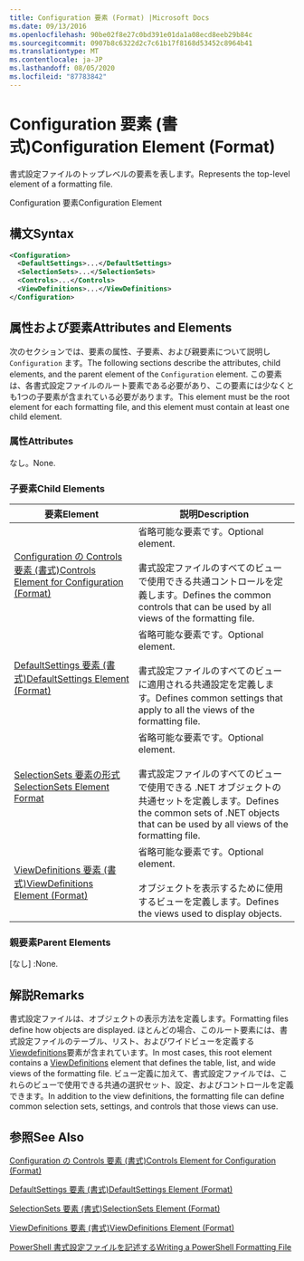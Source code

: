 ```yaml
---
title: Configuration 要素 (Format) |Microsoft Docs
ms.date: 09/13/2016
ms.openlocfilehash: 90be02f8e27c0bd391e01da1a08ecd8eeb29b84c
ms.sourcegitcommit: 0907b8c6322d2c7c61b17f8168d53452c8964b41
ms.translationtype: MT
ms.contentlocale: ja-JP
ms.lasthandoff: 08/05/2020
ms.locfileid: "87783842"
---
```

# <a name="configuration-element-format"></a><span data-ttu-id="2e651-102">Configuration 要素 (書式)</span><span class="sxs-lookup"><span data-stu-id="2e651-102">Configuration Element (Format)</span></span>

<span data-ttu-id="2e651-103">書式設定ファイルのトップレベルの要素を表します。</span><span class="sxs-lookup"><span data-stu-id="2e651-103">Represents the top-level element of a formatting file.</span></span>

<span data-ttu-id="2e651-104">Configuration 要素</span><span class="sxs-lookup"><span data-stu-id="2e651-104">Configuration Element</span></span>

## <a name="syntax"></a><span data-ttu-id="2e651-105">構文</span><span class="sxs-lookup"><span data-stu-id="2e651-105">Syntax</span></span>

```xml
<Configuration>
  <DefaultSettings>...</DefaultSettings>
  <SelectionSets>...</SelectionSets>
  <Controls>...</Controls>
  <ViewDefinitions>...</ViewDefinitions>
</Configuration>

```

## <a name="attributes-and-elements"></a><span data-ttu-id="2e651-106">属性および要素</span><span class="sxs-lookup"><span data-stu-id="2e651-106">Attributes and Elements</span></span>

<span data-ttu-id="2e651-107">次のセクションでは、要素の属性、子要素、および親要素について説明し `Configuration` ます。</span><span class="sxs-lookup"><span data-stu-id="2e651-107">The following sections describe the attributes, child elements, and the parent element of the `Configuration` element.</span></span> <span data-ttu-id="2e651-108">この要素は、各書式設定ファイルのルート要素である必要があり、この要素には少なくとも1つの子要素が含まれている必要があります。</span><span class="sxs-lookup"><span data-stu-id="2e651-108">This element must be the root element for each formatting file, and this element must contain at least one child element.</span></span>

### <a name="attributes"></a><span data-ttu-id="2e651-109">属性</span><span class="sxs-lookup"><span data-stu-id="2e651-109">Attributes</span></span>

<span data-ttu-id="2e651-110">なし。</span><span class="sxs-lookup"><span data-stu-id="2e651-110">None.</span></span>

### <a name="child-elements"></a><span data-ttu-id="2e651-111">子要素</span><span class="sxs-lookup"><span data-stu-id="2e651-111">Child Elements</span></span>

|<span data-ttu-id="2e651-112">要素</span><span class="sxs-lookup"><span data-stu-id="2e651-112">Element</span></span>|<span data-ttu-id="2e651-113">説明</span><span class="sxs-lookup"><span data-stu-id="2e651-113">Description</span></span>|
|-------------|-----------------|
|[<span data-ttu-id="2e651-114">Configuration の Controls 要素 (書式)</span><span class="sxs-lookup"><span data-stu-id="2e651-114">Controls Element for Configuration (Format)</span></span>](./controls-element-for-configuration-format.md)|<span data-ttu-id="2e651-115">省略可能な要素です。</span><span class="sxs-lookup"><span data-stu-id="2e651-115">Optional element.</span></span><br /><br /> <span data-ttu-id="2e651-116">書式設定ファイルのすべてのビューで使用できる共通コントロールを定義します。</span><span class="sxs-lookup"><span data-stu-id="2e651-116">Defines the common controls that can be used by all views of the formatting file.</span></span>|
|[<span data-ttu-id="2e651-117">DefaultSettings 要素 (書式)</span><span class="sxs-lookup"><span data-stu-id="2e651-117">DefaultSettings Element (Format)</span></span>](./defaultsettings-element-format.md)|<span data-ttu-id="2e651-118">省略可能な要素です。</span><span class="sxs-lookup"><span data-stu-id="2e651-118">Optional element.</span></span><br /><br /> <span data-ttu-id="2e651-119">書式設定ファイルのすべてのビューに適用される共通設定を定義します。</span><span class="sxs-lookup"><span data-stu-id="2e651-119">Defines common settings that apply to all the views of the formatting file.</span></span>|
|[<span data-ttu-id="2e651-120">SelectionSets 要素の形式</span><span class="sxs-lookup"><span data-stu-id="2e651-120">SelectionSets Element Format</span></span>](./selectionsets-element-format.md)|<span data-ttu-id="2e651-121">省略可能な要素です。</span><span class="sxs-lookup"><span data-stu-id="2e651-121">Optional element.</span></span><br /><br /> <span data-ttu-id="2e651-122">書式設定ファイルのすべてのビューで使用できる .NET オブジェクトの共通セットを定義します。</span><span class="sxs-lookup"><span data-stu-id="2e651-122">Defines the common sets of .NET objects that can be used by all views of the formatting file.</span></span>|
|[<span data-ttu-id="2e651-123">ViewDefinitions 要素 (書式)</span><span class="sxs-lookup"><span data-stu-id="2e651-123">ViewDefinitions Element (Format)</span></span>](./viewdefinitions-element-format.md)|<span data-ttu-id="2e651-124">省略可能な要素です。</span><span class="sxs-lookup"><span data-stu-id="2e651-124">Optional element.</span></span><br /><br /> <span data-ttu-id="2e651-125">オブジェクトを表示するために使用するビューを定義します。</span><span class="sxs-lookup"><span data-stu-id="2e651-125">Defines the views used to display objects.</span></span>|

### <a name="parent-elements"></a><span data-ttu-id="2e651-126">親要素</span><span class="sxs-lookup"><span data-stu-id="2e651-126">Parent Elements</span></span>

<span data-ttu-id="2e651-127">[なし] :</span><span class="sxs-lookup"><span data-stu-id="2e651-127">None.</span></span>

## <a name="remarks"></a><span data-ttu-id="2e651-128">解説</span><span class="sxs-lookup"><span data-stu-id="2e651-128">Remarks</span></span>

<span data-ttu-id="2e651-129">書式設定ファイルは、オブジェクトの表示方法を定義します。</span><span class="sxs-lookup"><span data-stu-id="2e651-129">Formatting files define how objects are displayed.</span></span> <span data-ttu-id="2e651-130">ほとんどの場合、このルート要素には、書式設定ファイルのテーブル、リスト、およびワイドビューを定義する[Viewdefinitions](./viewdefinitions-element-format.md)要素が含まれています。</span><span class="sxs-lookup"><span data-stu-id="2e651-130">In most cases, this root element contains a [ViewDefinitions](./viewdefinitions-element-format.md) element that defines the table, list, and wide views of the formatting file.</span></span> <span data-ttu-id="2e651-131">ビュー定義に加えて、書式設定ファイルでは、これらのビューで使用できる共通の選択セット、設定、およびコントロールを定義できます。</span><span class="sxs-lookup"><span data-stu-id="2e651-131">In addition to the view definitions, the formatting file can define common selection sets, settings, and controls that those views can use.</span></span>

## <a name="see-also"></a><span data-ttu-id="2e651-132">参照</span><span class="sxs-lookup"><span data-stu-id="2e651-132">See Also</span></span>

[<span data-ttu-id="2e651-133">Configuration の Controls 要素 (書式)</span><span class="sxs-lookup"><span data-stu-id="2e651-133">Controls Element for Configuration (Format)</span></span>](./controls-element-for-configuration-format.md)

[<span data-ttu-id="2e651-134">DefaultSettings 要素 (書式)</span><span class="sxs-lookup"><span data-stu-id="2e651-134">DefaultSettings Element (Format)</span></span>](./defaultsettings-element-format.md)

[<span data-ttu-id="2e651-135">SelectionSets 要素 (書式)</span><span class="sxs-lookup"><span data-stu-id="2e651-135">SelectionSets Element (Format)</span></span>](./selectionsets-element-format.md)

[<span data-ttu-id="2e651-136">ViewDefinitions 要素 (書式)</span><span class="sxs-lookup"><span data-stu-id="2e651-136">ViewDefinitions Element (Format)</span></span>](./viewdefinitions-element-format.md)

[<span data-ttu-id="2e651-137">PowerShell 書式設定ファイルを記述する</span><span class="sxs-lookup"><span data-stu-id="2e651-137">Writing a PowerShell Formatting File</span></span>](./writing-a-powershell-formatting-file.md)

